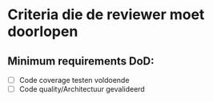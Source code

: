 # Criteria die de reviewer moet doorlopen
## Minimum requirements DoD:
- [ ] Code coverage testen voldoende
- [ ] Code quality/Architectuur gevalideerd